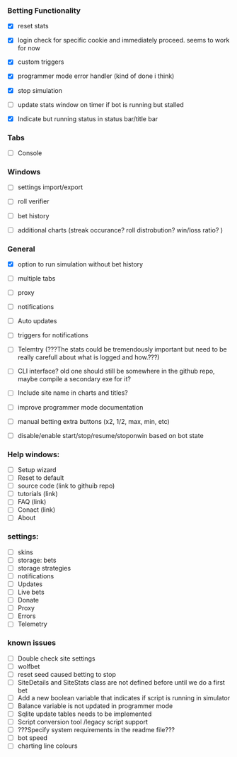 ### Betting Functionality
- [x] reset stats
- [x] login check for specific cookie and immediately proceed. seems to work for now
- [x] custom triggers
- [x] programmer mode error handler (kind of done i think)
- [x] stop simulation
- [ ] update stats window on timer if bot is running but stalled
- [x] Indicate but running status in status bar/title bar

	
### Tabs
- [ ] Console

### Windows
- [ ] settings import/export
- [ ] roll verifier
- [ ] bet history
- [ ] additional charts (streak occurance? roll distrobution? win/loss ratio? )


### General
- [x] option to run simulation without bet history
- [ ] multiple tabs
- [ ] proxy
- [ ] notifications
- [ ] Auto updates	
- [ ] triggers for notifications
- [ ] Telemtry (???The stats could be tremendously important but need to be really carefull about what is logged and how.???)
- [ ] CLI interface? old one should still be somewhere in the github repo, maybe compile a secondary exe for it?
- [ ] Include site name in charts and titles?
- [ ] improve programmer mode documentation
- [ ] manual betting extra buttons (x2, 1/2, max, min, etc)
- [ ] disable/enable start/stop/resume/stoponwin based on bot state


### Help windows:
- [ ] Setup wizard
- [ ] Reset to default
- [ ] source code (link to githuib repo)
- [ ] tutorials (link)
- [ ] FAQ (link)
- [ ] Conact (link)
- [ ] About

### settings: 
- [ ] skins
- [ ] storage: bets
- [ ] storage strategies
- [ ] notifications
- [ ] Updates
- [ ] Live bets
- [ ] Donate
- [ ] Proxy
- [ ] Errors
- [ ] Telemetry

### known issues
- [ ] Double check site settings
- [ ] wolfbet
- [ ] reset seed caused betting to stop
- [ ] SiteDetails and SiteStats class are not defined before until we do a first bet
- [ ] Add a new boolean variable that indicates if script is running in simulator
- [ ] Balance variable is not updated in programmer mode
- [ ] Sqlite update tables needs to be implemented
- [ ] Script conversion tool /legacy script support
- [ ] ???Specify system requirements in the readme file???
- [ ] bot speed
- [ ] charting line colours
